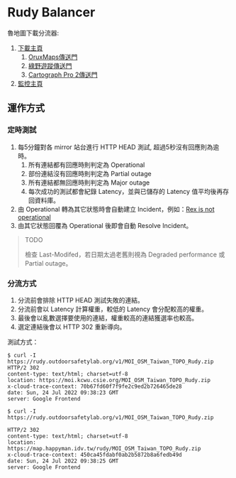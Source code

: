 # Rudy Balancer

魯地圖下載分流器:

1. [下載主頁](https://rudy.outdoorsafetylab.org/)
   1. [OruxMaps傳送門](https://rudy.outdoorsafetylab.org/oruxmaps)
   1. [綠野遊蹤傳送門](https://rudy.outdoorsafetylab.org/gts)
   1. [Cartograph Pro 2傳送門](https://rudy.outdoorsafetylab.org/carto)
1. [監控主頁](https://outdoorsafetylab1.statuspage.io/)

## 運作方式

### 定時測試

1. 每5分鐘對各 mirror 站台進行 HTTP HEAD 測試, 超過5秒沒有回應則為逾時。
   1. 所有連結都有回應時則判定為 Operational
   1. 部份連結沒有回應時則判定為 Partial outage
   1. 所有連結都無回應時則判定為 Major outage
   1. 每次成功的測試都會紀錄 Latency，並與已儲存的 Latency 值平均後再存回資料庫。
1. 由 Operational 轉為其它狀態時會自動建立 Incident，例如：[Rex is not operational](https://outdoorsafetylab1.statuspage.io/incidents/lghlzv7h9ztq)
1. 由其它狀態回覆為 Operational 後即會自動 Resolve Incident。

> TODO
>
> 檢查 Last-Modifed，若日期太過老舊則視為 Degraded performance 或 Partial outage。

### 分流方式

1. 分流前會排除 HTTP HEAD 測試失敗的連結。
1. 分流前會以 Latency 計算權重，較低的 Latency 會分配較高的權重。
1. 最後會以亂數選擇要使用的連結，權重較高的連結獲選率也較高。
1. 選定連結後會以 HTTP 302 重新導向。

測試方式：

```shell
$ curl -I https://rudy.outdoorsafetylab.org/v1/MOI_OSM_Taiwan_TOPO_Rudy.zip
HTTP/2 302 
content-type: text/html; charset=utf-8
location: https://moi.kcwu.csie.org/MOI_OSM_Taiwan_TOPO_Rudy.zip
x-cloud-trace-context: 70b67fd60f7f9fe2c9ed2b726465de28
date: Sun, 24 Jul 2022 09:38:23 GMT
server: Google Frontend

$ curl -I https://rudy.outdoorsafetylab.org/v1/MOI_OSM_Taiwan_TOPO_Rudy.zip

HTTP/2 302 
content-type: text/html; charset=utf-8
location: https://map.happyman.idv.tw/rudy/MOI_OSM_Taiwan_TOPO_Rudy.zip
x-cloud-trace-context: 450ca45fdabf0ab2b5872b8a6fedb49d
date: Sun, 24 Jul 2022 09:38:25 GMT
server: Google Frontend
```
